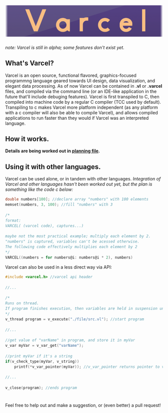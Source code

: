 # ![logo](misc/vlogo.png)

*note: Varcel is still in alpha; some features don't exist yet.*

## What's Varcel?
Varcel is an open source, functional flavored, graphics-focused programmng language geared towards UI design, data visualization, and elegant data processing. As of now Varcel can be contained in **.vl** or **.varcel** files, and compiled via the command line (or an IDE-like application in the future that'll include debuging features). Varcel is first transpiled to C, then compiled into machine code by a regular C compiler (TCC used by default). Transpiling to c makes Varcel more platform independent (as any platform with a c compiler will also be able to compile Varcel), and allows compiled applications to run faster than they would if Varcel was an interpreted language.

## How it works.

**Details are being worked out in [planning file](planning/Varcel_DRAFT.txt).**

## Using it with other languages.
Varcel can be used alone, or in tandem with other languages. *Integration of Varcel and other languages hasn't been worked out yet, but the plan is something like the code c below:*
```c
double numbers[100]; //declare array "numbers" with 100 elements
memset(numbers, 3, 100); //fill "numbers" with 3

/*
format:
VARCEL( (varcel code), captures...)

maybe not the most practical example; multiply each element by 2.
"numbers" is captured, variables can't be acessed otherwise.
The following code effectively multiplies each element by 2
*/
VARCEL((numbers = for numbers@i: numbers@i * 2), numbers)
```

Varcel can also be used in a less direct way via API:
```c
#include <varcel.h> //varcel api header

//...

/*
Runs on thread.
If program finishes execution, then variables are held in suspension until v_close is called on the thread.
*/
v_thread program = v_execute("./file/src.vl"); //start program

//...

//get value of "varName" in program, and store it in myVar
v_var myVar = v_var_get("varName"); 

//print myVar if it's a string
if(v_check_type(myVar, v_string))
    printf(*v_var_pointer(myVar)); //v_var_pointer returns pointer to var

//...

v_close(program); //ends program
```
#
Feel free to help out and make a suggestion, or (even better) a pull request!
